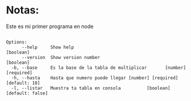# Notas:
Este es mi primer programa en node

````````````````````````````````````````````````````

Options:
      --help     Show help                                             [boolean]
      --version  Show version number                                   [boolean]
  -b, --base     Es la base de la tabla de multiplicar       [number] [required]
  -h, --hasta    Hasta que numero puede llegar [number] [required] [default: 10]
  -l, --listar   Muestra ta tabla en consola          [boolean] [default: false]